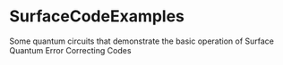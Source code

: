 # SurfaceCodeExamples
Some quantum circuits that demonstrate the basic operation of Surface Quantum Error Correcting Codes
